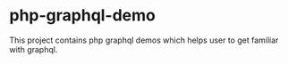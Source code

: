 # php-graphql-demo

This project contains php graphql demos which helps user to get familiar with graphql.

